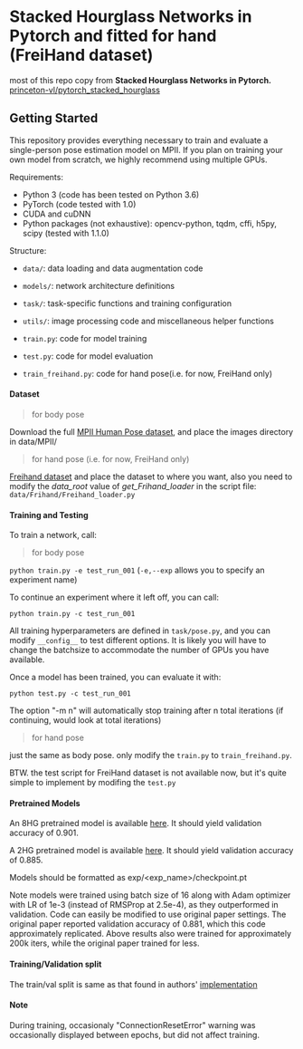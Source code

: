 # Stacked Hourglass Networks in Pytorch and fitted for hand (FreiHand dataset)

most of this repo copy from **Stacked Hourglass Networks in Pytorch.** [princeton-vl/pytorch_stacked_hourglass](https://github.com/princeton-vl/pytorch_stacked_hourglass.git)

## Getting Started

This repository provides everything necessary to train and evaluate a single-person pose estimation model on MPII. If you plan on training your own model from scratch, we highly recommend using multiple GPUs.

Requirements:

- Python 3 (code has been tested on Python 3.6)
- PyTorch (code tested with 1.0)
- CUDA and cuDNN
- Python packages (not exhaustive): opencv-python, tqdm, cffi, h5py, scipy (tested with 1.1.0)

Structure:
- ```data/```: data loading and data augmentation code
- ```models/```: network architecture definitions
- ```task/```: task-specific functions and training configuration
- ```utils/```: image processing code and miscellaneous helper functions
- ```train.py```: code for model training
- ```test.py```: code for model evaluation

- ```train_freihand.py```: code for hand pose(i.e. for now, FreiHand only)

#### Dataset

> for body pose

Download the full [MPII Human Pose dataset](http://human-pose.mpi-inf.mpg.de/), and place the images directory in data/MPII/

> for hand pose (i.e. for now, FreiHand only)

[Freihand dataset](https://lmb.informatik.uni-freiburg.de/data/freihand/FreiHAND_pub_v2.zip) and place the dataset to where you want, also you need to modify the *data_root* value of *get_Frihand_loader* in the script file: ```data/Frihand/Freihand_loader.py```
#### Training and Testing

To train a network, call:

> for body pose

```python train.py -e test_run_001``` (```-e,--exp``` allows you to specify an experiment name)

To continue an experiment where it left off, you can call:

```python train.py -c test_run_001```

All training hyperparameters are defined in ```task/pose.py```, and you can modify ```__config__``` to test different options. It is likely you will have to change the batchsize to accommodate the number of GPUs you have available.

Once a model has been trained, you can evaluate it with:

```python test.py -c test_run_001```

The option "-m n" will automatically stop training after n total iterations (if continuing, would look at total iterations)

> for hand pose

just the same as body pose. only modify the ```train.py``` to ```train_freihand.py```.

BTW. the test script for FreiHand dataset is not available now, but it's quite simple to implement by modifing the ```test.py```

#### Pretrained Models

An 8HG pretrained model is available [here](http://www-personal.umich.edu/~cnris/original_8hg/checkpoint.pt). It should yield validation accuracy of 0.901.

A 2HG pretrained model is available [here](http://www-personal.umich.edu/~cnris/original_2hg/checkpoint.pt). It should yield validation accuracy of 0.885.

Models should be formatted as exp/<exp_name>/checkpoint.pt

Note models were trained using batch size of 16 along with Adam optimizer with LR of 1e-3 (instead of RMSProp at 2.5e-4), as they outperformed in validation. Code can easily be modified to use original paper settings. The original paper reported validation accuracy of 0.881, which this code approximately replicated. Above results also were trained for approximately 200k iters, while the original paper trained for less.

#### Training/Validation split

The train/val split is same as that found in authors' [implementation](https://github.com/princeton-vl/pose-hg-train)

#### Note

During training, occasionaly "ConnectionResetError" warning was occasionally displayed between epochs, but did not affect training.  
